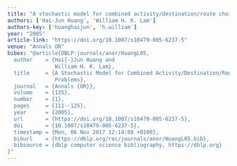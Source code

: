 ```yaml
---
title: "A stochastic model for combined activity/destination/route choice problems"
authors: ['Hai-Jun Huang', 'William H. K. Lam']
authors-key: ['huanghaijun', 'h.william']
year: "2005"
article-link: "https://doi.org/10.1007/s10479-005-6237-5"
venue: "Annals OR"
bibex: "@article{DBLP:journals/anor/HuangL05,
  author    = {Hai{-}Jun Huang and
               William H. K. Lam},
  title     = {A Stochastic Model for Combined Activity/Destination/Route Choice
               Problems},
  journal   = {Annals {OR}},
  volume    = {135},
  number    = {1},
  pages     = {111--125},
  year      = {2005},
  url       = {https://doi.org/10.1007/s10479-005-6237-5},
  doi       = {10.1007/s10479-005-6237-5},
  timestamp = {Mon, 06 Nov 2017 12:14:08 +0100},
  biburl    = {https://dblp.org/rec/journals/anor/HuangL05.bib},
  bibsource = {dblp computer science bibliography, https://dblp.org}
}"
---
```

